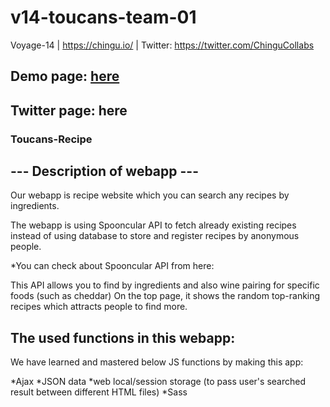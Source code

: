 # v14-toucans-team-01
Voyage-14 | https://chingu.io/ | Twitter: https://twitter.com/ChinguCollabs

## Demo page: [here](https://v14-toucans-master.netlify.com/)
## Twitter page: here

### Toucans-Recipe

## --- Description of webapp ---
Our webapp is recipe website which you can search any recipes by ingredients.

The webapp is using Spooncular API to fetch already existing recipes instead of using database to store and register recipes by anonymous people. 

*You can check about Spooncular API from here:

This API allows you to find by ingredients and also wine pairing for specific foods (such as cheddar)
On the top page, it shows the random top-ranking recipes which attracts people to find more.

## The used functions in this webapp:

We have learned and mastered below JS functions by making this app:

*Ajax
*JSON data
*web local/session storage (to pass user's searched result between different HTML files)
*Sass


